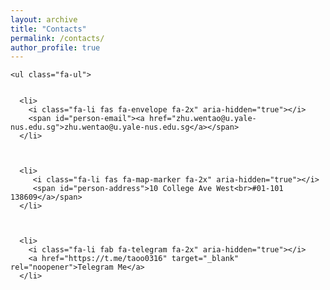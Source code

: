 ```yaml
---
layout: archive
title: "Contacts"
permalink: /contacts/
author_profile: true
---
```


     
    

  <div class="col-12 col-lg-8">
    

    

    <ul class="fa-ul">

      
      <li>
        <i class="fa-li fas fa-envelope fa-2x" aria-hidden="true"></i>
        <span id="person-email"><a href="zhu.wentao@u.yale-nus.edu.sg">zhu.wentao@u.yale-nus.edu.sg</a></span>
      </li>
  
      
      
      <li>
         <i class="fa-li fas fa-map-marker fa-2x" aria-hidden="true"></i>
         <span id="person-address">10 College Ave West<br>#01-101 138609</a>/span>
      </li>
       
        
      
      <li>
        <i class="fa-li fab fa-telegram fa-2x" aria-hidden="true"></i>
        <a href="https://t.me/taoo0316" target="_blank" rel="noopener">Telegram Me</a>
      </li>
      


